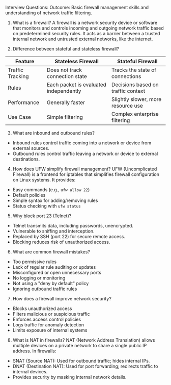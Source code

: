 Interview Questions:
Outcome: Basic firewall management skills and understanding of network traffic filtering.

1. What is a firewall?
A firewall is a network security device or software that monitors and controls incoming and outgoing network traffic based on predetermined security rules. It acts as a barrier between a trusted internal network and untrusted external networks, like the internet.

2. Difference between stateful and stateless firewall?

Feature           | Stateless Firewall                     | Stateful Firewall
------------------|-----------------------------------------|-------------------------------
Traffic Tracking  | Does not track connection state         | Tracks the state of connections
Rules             | Each packet is evaluated independently  | Decisions based on traffic context
Performance       | Generally faster                        | Slightly slower, more resource use
Use Case          | Simple filtering                        | Complex enterprise filtering

3. What are inbound and outbound rules?
- Inbound rules control traffic coming into a network or device from external sources.
- Outbound rules control traffic leaving a network or device to external destinations.

4. How does UFW simplify firewall management?
UFW (Uncomplicated Firewall) is a frontend for iptables that simplifies firewall configuration on Linux systems. It provides:
- Easy commands (e.g., `ufw allow 22`)
- Default policies
- Simple syntax for adding/removing rules
- Status checking with `ufw status`

5. Why block port 23 (Telnet)?
- Telnet transmits data, including passwords, unencrypted.
- Vulnerable to sniffing and interception.
- Replaced by SSH (port 22) for secure remote access.
- Blocking reduces risk of unauthorized access.

6. What are common firewall mistakes?
- Too permissive rules
- Lack of regular rule auditing or updates
- Misconfigured or open unnecessary ports
- No logging or monitoring
- Not using a "deny by default" policy
- Ignoring outbound traffic rules

7. How does a firewall improve network security?
- Blocks unauthorized access
- Filters malicious or suspicious traffic
- Enforces access control policies
- Logs traffic for anomaly detection
- Limits exposure of internal systems

8. What is NAT in firewalls?
NAT (Network Address Translation) allows multiple devices on a private network to share a single public IP address. In firewalls:
- SNAT (Source NAT): Used for outbound traffic; hides internal IPs.
- DNAT (Destination NAT): Used for port forwarding; redirects traffic to internal devices.
- Provides security by masking internal network details.
